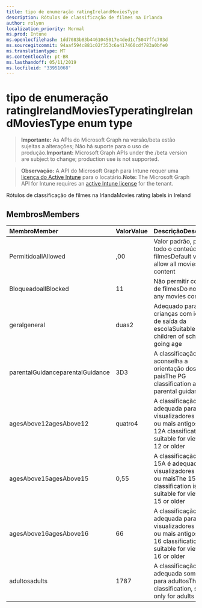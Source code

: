 ```yaml
---
title: tipo de enumeração ratingIrelandMoviesType
description: Rótulos de classificação de filmes na Irlanda
author: rolyon
localization_priority: Normal
ms.prod: Intune
ms.openlocfilehash: 1dd7083b83b4461045017e4ded1cf5047ffc703d
ms.sourcegitcommit: 94aaf594c881c02f353c6a417460cdf783a0bfe0
ms.translationtype: MT
ms.contentlocale: pt-BR
ms.lasthandoff: 05/11/2019
ms.locfileid: "33951068"
---
```

# <a name="ratingirelandmoviestype-enum-type"></a><span data-ttu-id="1b573-103">tipo de enumeração ratingIrelandMoviesType</span><span class="sxs-lookup"><span data-stu-id="1b573-103">ratingIrelandMoviesType enum type</span></span>

> <span data-ttu-id="1b573-104">**Importante:** As APIs do Microsoft Graph na versão/beta estão sujeitas a alterações; Não há suporte para o uso de produção.</span><span class="sxs-lookup"><span data-stu-id="1b573-104">**Important:** Microsoft Graph APIs under the /beta version are subject to change; production use is not supported.</span></span>

> <span data-ttu-id="1b573-105">**Observação:** A API do Microsoft Graph para Intune requer uma [licença do Active Intune](https://go.microsoft.com/fwlink/?linkid=839381) para o locatário.</span><span class="sxs-lookup"><span data-stu-id="1b573-105">**Note:** The Microsoft Graph API for Intune requires an [active Intune license](https://go.microsoft.com/fwlink/?linkid=839381) for the tenant.</span></span>

<span data-ttu-id="1b573-106">Rótulos de classificação de filmes na Irlanda</span><span class="sxs-lookup"><span data-stu-id="1b573-106">Movies rating labels in Ireland</span></span>

## <a name="members"></a><span data-ttu-id="1b573-107">Membros</span><span class="sxs-lookup"><span data-stu-id="1b573-107">Members</span></span>
|<span data-ttu-id="1b573-108">Membro</span><span class="sxs-lookup"><span data-stu-id="1b573-108">Member</span></span>|<span data-ttu-id="1b573-109">Valor</span><span class="sxs-lookup"><span data-stu-id="1b573-109">Value</span></span>|<span data-ttu-id="1b573-110">Descrição</span><span class="sxs-lookup"><span data-stu-id="1b573-110">Description</span></span>|
|:---|:---|:---|
|<span data-ttu-id="1b573-111">Permitido</span><span class="sxs-lookup"><span data-stu-id="1b573-111">allAllowed</span></span>|<span data-ttu-id="1b573-112">,0</span><span class="sxs-lookup"><span data-stu-id="1b573-112">0</span></span>|<span data-ttu-id="1b573-113">Valor padrão, permitir todo o conteúdo de filmes</span><span class="sxs-lookup"><span data-stu-id="1b573-113">Default value, allow all movies content</span></span>|
|<span data-ttu-id="1b573-114">Bloqueado</span><span class="sxs-lookup"><span data-stu-id="1b573-114">allBlocked</span></span>|<span data-ttu-id="1b573-115">1</span><span class="sxs-lookup"><span data-stu-id="1b573-115">1</span></span>|<span data-ttu-id="1b573-116">Não permitir conteúdo de filmes</span><span class="sxs-lookup"><span data-stu-id="1b573-116">Do not allow any movies content</span></span>|
|<span data-ttu-id="1b573-117">geral</span><span class="sxs-lookup"><span data-stu-id="1b573-117">general</span></span>|<span data-ttu-id="1b573-118">duas</span><span class="sxs-lookup"><span data-stu-id="1b573-118">2</span></span>|<span data-ttu-id="1b573-119">Adequado para crianças com idade de saída da escola</span><span class="sxs-lookup"><span data-stu-id="1b573-119">Suitable for children of school going age</span></span>|
|<span data-ttu-id="1b573-120">parentalGuidance</span><span class="sxs-lookup"><span data-stu-id="1b573-120">parentalGuidance</span></span>|<span data-ttu-id="1b573-121">3D</span><span class="sxs-lookup"><span data-stu-id="1b573-121">3</span></span>|<span data-ttu-id="1b573-122">A classificação PG aconselha a orientação dos pais</span><span class="sxs-lookup"><span data-stu-id="1b573-122">The PG classification advises parental guidance</span></span>|
|<span data-ttu-id="1b573-123">agesAbove12</span><span class="sxs-lookup"><span data-stu-id="1b573-123">agesAbove12</span></span>|<span data-ttu-id="1b573-124">quatro</span><span class="sxs-lookup"><span data-stu-id="1b573-124">4</span></span>|<span data-ttu-id="1b573-125">A classificação 12A é adequada para visualizadores de 12 ou mais antigos</span><span class="sxs-lookup"><span data-stu-id="1b573-125">The 12A classification is suitable for viewers of 12 or older</span></span>|
|<span data-ttu-id="1b573-126">agesAbove15</span><span class="sxs-lookup"><span data-stu-id="1b573-126">agesAbove15</span></span>|<span data-ttu-id="1b573-127">0,5</span><span class="sxs-lookup"><span data-stu-id="1b573-127">5</span></span>|<span data-ttu-id="1b573-128">A classificação do 15A é adequada para visualizadores de 15 ou mais</span><span class="sxs-lookup"><span data-stu-id="1b573-128">The 15A classification is suitable for viewers of 15 or older</span></span>|
|<span data-ttu-id="1b573-129">agesAbove16</span><span class="sxs-lookup"><span data-stu-id="1b573-129">agesAbove16</span></span>|<span data-ttu-id="1b573-130">6</span><span class="sxs-lookup"><span data-stu-id="1b573-130">6</span></span>|<span data-ttu-id="1b573-131">A classificação 16 é adequada para visualizadores de 16 ou mais antigos</span><span class="sxs-lookup"><span data-stu-id="1b573-131">The 16 classification is suitable for viewers of 16 or older</span></span>|
|<span data-ttu-id="1b573-132">adultos</span><span class="sxs-lookup"><span data-stu-id="1b573-132">adults</span></span>|<span data-ttu-id="1b573-133">178</span><span class="sxs-lookup"><span data-stu-id="1b573-133">7</span></span>|<span data-ttu-id="1b573-134">A classificação 18, adequada somente para adultos</span><span class="sxs-lookup"><span data-stu-id="1b573-134">The 18 classification, suitable only for adults</span></span>|




